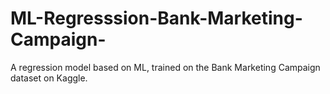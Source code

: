 # ML-Regresssion-Bank-Marketing-Campaign-
A regression model based on ML, trained on the Bank Marketing Campaign dataset on Kaggle.
